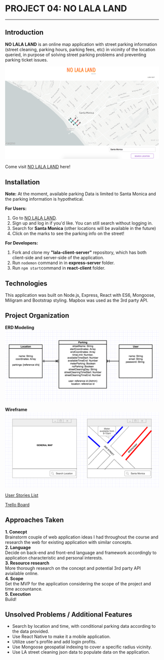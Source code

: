 # PROJECT 04: NO LALA LAND
---


## Introduction

**NO LALA LAND** is an online map application with street parking information (street cleaning, parking hours, parking fees, etc) in vicinity of the location queried, in purpose of solving street parking problems and preventing parking ticket issues.

![](images/nolala.png)

Come visit [NO LALA LAND](https://lala-park.herokuapp.com/) here!

## Installation
**Note:** At the moment, available parking Data is limited to Santa Monica and the parking information is hypothetical.

**For Users:** <br>
1. Go to [NO LALA LAND](https://lala-park.herokuapp.com/). <br>
2. Sign up and log in if you'd like. You can still search without logging in. <br>
3. Search for **Santa Monica** (other locations will be available in the future)
4. Click on the marks to see the parking info on the street! <br>

**For Developers:** <br>
1. Fork and clone my **"lala-client-server"** repository, which has both client-side and server-side of the application. <br>
2. Run ```nodemon``` command in in **express-server** folder.<br>
3. Run ```npm start```command in **react-client** folder. 

## Technologies

This application was built on Node.js, Express, React with ES6, Mongoose, Miligram and Bootstrap styling. Mapbox was used as the 3rd party API.

## Project Organization
**ERD Modeling**
![](images/Project04_model.png)

**Wireframe**
![](images/Project04_wireframe.png)

[User Stories List](https://1drv.ms/x/s!Atf2EKHjvdCegQSuzjkKQMYP2JJR)

[Trello Board](https://trello.com/b/pg3n0e4l/project-04-la-la-park)

## Approaches Taken

**1. Conecpt**<br>
	Brainstorm couple of web application ideas I had throughout the course and research the web for existing application with similar concepts. <br>
**2. Language**<br>
Decide on back-end and front-end language and framework accordingly to application characteristic and personal interests.<br>
**3. Resource research** <br>
More thorough research on the concept and potential 3rd party API aviailable online. <br>
**4. Scope** <br>
Set the MVP for the application considering the scope of the project and time accountance.<br>
**5. Execution** <br>
Build!

## Unsolved Problems / Additional Features
- Search by location and time, with conditional parking data according to the data provided.
- Use React Native to make it a mobile application.
- Utilize user's profile and add login profits.
- Use Mongoose geospatial indexing to cover a specific radius vicinity.
- Use LA street cleaning json data to populate data on the application.
